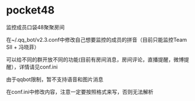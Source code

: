 # pocket48
监控成员口袋48聚聚房间


<p>在~/.qq_bot/v2.3.conf中修改自己想要监控的成员的拼音（目前只能监控Team SII + 冯晓菲）</p>
<p>可以给不同的群开放不同的功能(目前有房间消息，房间评论，直播提醒，微博提醒），详情请见conf.ini</p>
<p>由于qqbot限制，暂不支持语音和图片消息</p>
<p>在conf.ini中修改内容，注意一定要按照格式来写，否则无法解析</p>


